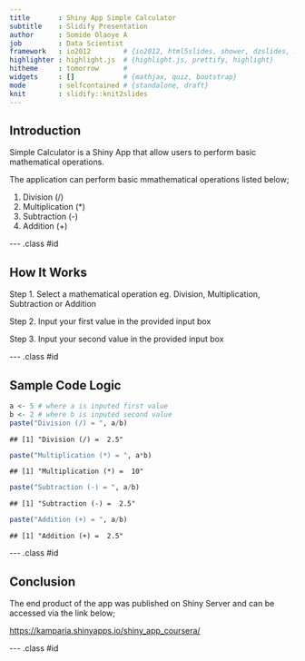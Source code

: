 ```yaml
---
title       : Shiny App Simple Calculator 
subtitle    : Slidify Presentation
author      : Somide Olaoye A
job         : Data Scientist
framework   : io2012        # {io2012, html5slides, shower, dzslides, ...}
highlighter : highlight.js  # {highlight.js, prettify, highlight}
hitheme     : tomorrow      # 
widgets     : []            # {mathjax, quiz, bootstrap}
mode        : selfcontained # {standalone, draft}
knit        : slidify::knit2slides
---
```


## Introduction

Simple Calculator is a Shiny App that allow users to perform basic mathematical operations.

The application can perform basic mmathematical operations listed below;

1. Division (/)
2. Multiplication (*)
3. Subtraction (-)
4. Addition (+)

--- .class #id 

## How It Works

Step 1. Select a mathematical operation eg. Division, Multiplication, Subtraction or Addition

Step 2. Input your first value in the provided input box

Step 3. Input your second value in the provided input box

--- .class #id 

## Sample Code Logic


```r
a <- 5 # where a is inputed first value
b <- 2 # where b is inputed second value
paste("Division (/) = ", a/b)
```

```
## [1] "Division (/) =  2.5"
```

```r
paste("Multiplication (*) = ", a*b)
```

```
## [1] "Multiplication (*) =  10"
```

```r
paste("Subtraction (-) = ", a/b)
```

```
## [1] "Subtraction (-) =  2.5"
```

```r
paste("Addition (+) = ", a/b)
```

```
## [1] "Addition (+) =  2.5"
```

--- .class #id 

## Conclusion

The end product of the app was published on Shiny Server and can be accessed via the link below;

https://kamparia.shinyapps.io/shiny_app_coursera/

--- .class #id 
